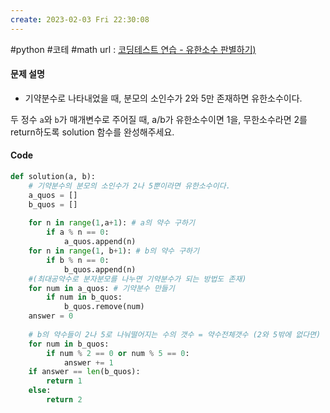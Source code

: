 ```yaml
---
create: 2023-02-03 Fri 22:30:08
---
```

#python #코테 #math
url : [코딩테스트 연습 - 유한소수 판별하기)](https://school.programmers.co.kr/learn/courses/30/lessons/120878)
#### 문제 설명

-   기약분수로 나타내었을 때, 분모의 소인수가 2와 5만 존재하면 유한소수이다.

두 정수 `a`와 `b`가 매개변수로 주어질 때, a/b가 유한소수이면 1을, 무한소수라면 2를 return하도록 solution 함수를 완성해주세요.

#### Code

```python
def solution(a, b):
    # 기약분수의 분모의 소인수가 2나 5뿐이라면 유한소수이다.
    a_quos = []
    b_quos = []
    
    for n in range(1,a+1): # a의 약수 구하기
        if a % n == 0:
            a_quos.append(n)
    for n in range(1, b+1): # b의 약수 구하기
        if b % n == 0:
            b_quos.append(n)
    #(최대공약수로 분자분모를 나누면 기약분수가 되는 방법도 존재)
    for num in a_quos: # 기약분수 만들기 
        if num in b_quos:
            b_quos.remove(num)
    answer = 0
    
    # b의 약수들이 2나 5로 나눠떨어지는 수의 갯수 = 약수전체갯수 (2와 5밖에 없다면)
    for num in b_quos: 
        if num % 2 == 0 or num % 5 == 0:
            answer += 1
    if answer == len(b_quos):
        return 1
    else:
        return 2
```
